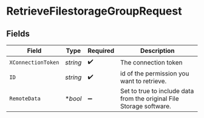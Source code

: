 # RetrieveFilestorageGroupRequest


## Fields

| Field                                                                | Type                                                                 | Required                                                             | Description                                                          |
| -------------------------------------------------------------------- | -------------------------------------------------------------------- | -------------------------------------------------------------------- | -------------------------------------------------------------------- |
| `XConnectionToken`                                                   | *string*                                                             | :heavy_check_mark:                                                   | The connection token                                                 |
| `ID`                                                                 | *string*                                                             | :heavy_check_mark:                                                   | id of the permission you want to retrieve.                           |
| `RemoteData`                                                         | **bool*                                                              | :heavy_minus_sign:                                                   | Set to true to include data from the original File Storage software. |